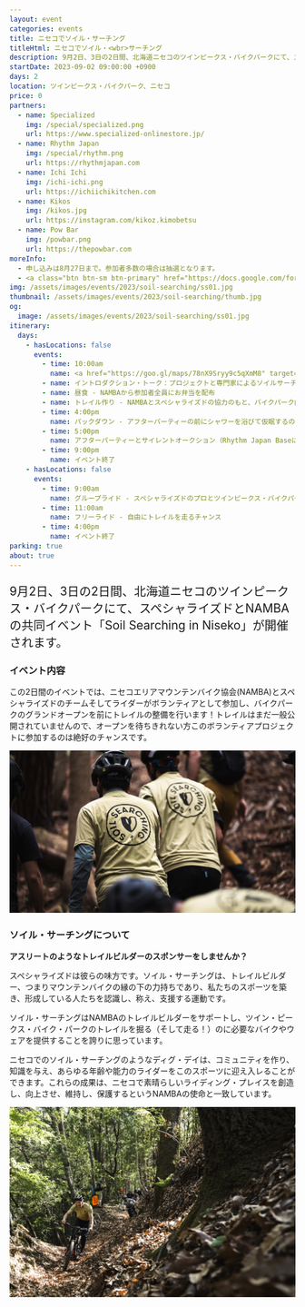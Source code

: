 ```yaml
---
layout: event
categories: events
title: ニセコでソイル・サーチング
titleHtml: ニセコでソイル・<wbr>サーチング
description: 9月2日、3日の2日間、北海道ニセコのツインピークス・バイクパークにて、スペシャライズドとNAMBAの共同イベント「Soil Searching in Niseko」が開催されます。
startDate: 2023-09-02 09:00:00 +0900
days: 2
location: ツインピークス・バイクパーク、ニセコ
price: 0
partners:
  - name: Specialized
    img: /special/specialized.png
    url: https://www.specialized-onlinestore.jp/
  - name: Rhythm Japan
    img: /special/rhythm.png
    url: https://rhythmjapan.com
  - name: Ichi Ichi
    img: /ichi-ichi.png
    url: https://ichiichikitchen.com
  - name: Kikos
    img: /kikos.jpg
    url: https://instagram.com/kikoz.kimobetsu
  - name: Pow Bar
    img: /powbar.png
    url: https://thepowbar.com
moreInfo:
  - 申し込みは8月27日まで。参加者多数の場合は抽選となります。
  - <a class="btn btn-sm btn-primary" href="https://docs.google.com/forms/d/e/1FAIpQLSc7ha_h4zmwTOB9m2Gu9uv4VHG6JfIl3Fcnfmej8twFftU5cQ/viewform" target="_blank">お申し込みはこちら</a>
img: /assets/images/events/2023/soil-searching/ss01.jpg
thumbnail: /assets/images/events/2023/soil-searching/thumb.jpg
og:
  image: /assets/images/events/2023/soil-searching/ss01.jpg
itinerary:
  days:
    - hasLocations: false
      events:
        - time: 10:00am
          name: <a href="https://goo.gl/maps/78nX9Sryy9c5qXmM8" target="_blank">Rhythm Japan Base</a>にて受付
        - name: イントロダクション・トーク：プロジェクトと専門家によるソイルサーチングプログラムについて学ぶ
        - name: 昼食 - NAMBAから参加者全員にお弁当を配布
        - name: トレイル作り - NAMBAとスペシャライズドの協力のもと、バイクパーク内のトレイル造成を体験。
        - time: 4:00pm
          name: パックダウン - アフターパーティーの前にシャワーを浴びて仮眠するのに良い時間です！
        - time: 5:00pm
          name: アフターパーティーとサイレントオークション（Rhythm Japan Baseにて） - Rhythm Baseにてビールと軽食をお楽しみください！スペシャライズド・ターボレボ SL LTDソイル・サーチング・エディションのオークションも行います！
        - time: 9:00pm
          name: イベント終了
    - hasLocations: false
      events:
        - time: 9:00am
          name: グループライド - スペシャライズドのプロとツインピークス・バイクパークを作るチームによるオーガナイズドライド
        - time: 11:00am
          name: フリーライド - 自由にトレイルを走るチャンス
        - time: 4:00pm
          name: イベント終了
parking: true
about: true
---
```

<p style="font-size:150%;">9月2日、3日の2日間、北海道ニセコのツインピークス・バイクパークにて、スペシャライズドとNAMBAの共同イベント「Soil Searching in Niseko」が開催されます。</p>

<h3>イベント内容</h3>
<p>この2日間のイベントでは、ニセコエリアマウンテンバイク協会(NAMBA)とスペシャライズドのチームそしてライダーがボランティアとして参加し、バイクパークのグランドオープンを前にトレイルの整備を行います！トレイルはまだ一般公開されていませんので、オープンを待ちきれない方このボランティアプロジェクトに参加するのは絶好のチャンスです。</p>


<p><img src="/assets/images/events/2023/soil-searching/ss02.jpg" alt="" /></p>

<h3>ソイル・サーチングについて</h3>

<p>
  <strong>アスリートのようなトレイルビルダーのスポンサーをしませんか？</strong>
</p>

<p>スペシャライズドは彼らの味方です。ソイル・サーチングは、トレイルビルダー、つまりマウンテンバイクの縁の下の力持ちであり、私たちのスポーツを築き、形成している人たちを認識し、称え、支援する運動です。</p>
<p>ソイル・サーチングはNAMBAのトレイルビルダーをサポートし、ツイン・ピークス・バイク・パークのトレイルを掘る（そして走る！）のに必要なバイクやウェアを提供することを誇りに思っています。</p>
<p>ニセコでのソイル・サーチングのようなディグ・デイは、コミュニティを作り、知識を与え、あらゆる年齢や能力のライダーをこのスポーツに迎え入レることができます。これらの成果は、ニセコで素晴らしいライディング・プレイスを創造し、向上させ、維持し、保護するというNAMBAの使命と一致しています。</p>



<p><img src="/assets/images/events/2023/soil-searching/ss03.jpg" alt="" /></p>
